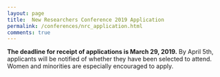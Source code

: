 ```yaml
---
layout: page
title:  New Researchers Conference 2019 Application
permalink: /conferences/nrc_application.html
comments: true
---
```


__The deadline for receipt of applications is March 29, 2019.__ By April 5th, applicants will be notified of whether they have been selected to attend. Women and minorities are especially encouraged to apply. 

<div class="post-content">
  <script type="text/javascript" src="https://form.jotform.com/jsform/83405749025155"></script>
</div>